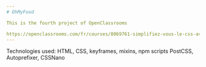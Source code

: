 ```yaml
---
# OhMyFood

This is the fourth project of OpenClassrooms

https://openclassrooms.com/fr/courses/8069761-simplifiez-vous-le-css-avec-sass/
---
```


Technologies used: HTML, CSS, keyframes, mixins,
npm scripts
PostCSS, Autoprefixer, CSSNano


